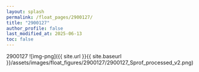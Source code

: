 ```yaml
---
layout: splash
permalink: /float_pages/2900127/
title: "2900127"
author_profile: false
last_modified_at: 2025-06-13
toc: false
---
```

 
2900127
![img-png]({{ site.url }}{{ site.baseurl }}/assets/images/float_figures/2900127/2900127_Sprof_processed_v2.png)